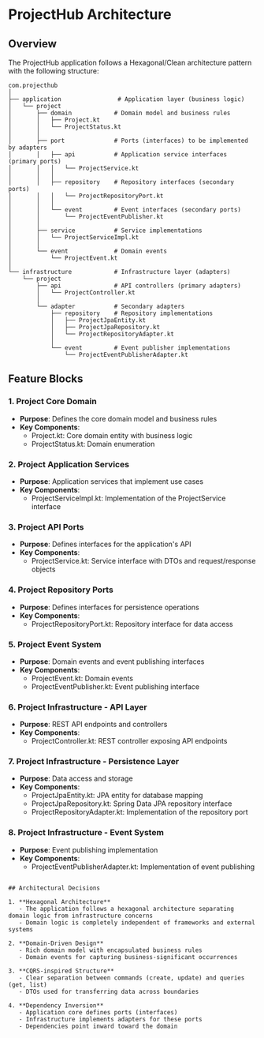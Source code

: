 # ProjectHub Architecture

## Overview
The ProjectHub application follows a Hexagonal/Clean architecture pattern with the following structure:

```
com.projecthub
│
├── application                # Application layer (business logic)
│   └── project
│       ├── domain            # Domain model and business rules
│       │   ├── Project.kt
│       │   └── ProjectStatus.kt
│       │
│       ├── port              # Ports (interfaces) to be implemented by adapters
│       │   ├── api           # Application service interfaces (primary ports)
│       │   │   └── ProjectService.kt
│       │   │
│       │   ├── repository    # Repository interfaces (secondary ports)
│       │   │   └── ProjectRepositoryPort.kt
│       │   │
│       │   └── event         # Event interfaces (secondary ports)
│       │       └── ProjectEventPublisher.kt
│       │
│       ├── service           # Service implementations
│       │   └── ProjectServiceImpl.kt
│       │
│       └── event             # Domain events
│           └── ProjectEvent.kt
│
└── infrastructure            # Infrastructure layer (adapters)
    └── project
        ├── api               # API controllers (primary adapters)
        │   └── ProjectController.kt
        │
        └── adapter           # Secondary adapters
            ├── repository    # Repository implementations
            │   ├── ProjectJpaEntity.kt
            │   ├── ProjectJpaRepository.kt
            │   └── ProjectRepositoryAdapter.kt
            │
            └── event         # Event publisher implementations
                └── ProjectEventPublisherAdapter.kt
```

## Feature Blocks

### 1. Project Core Domain
- **Purpose**: Defines the core domain model and business rules
- **Key Components**:
  - Project.kt: Core domain entity with business logic
  - ProjectStatus.kt: Domain enumeration

### 2. Project Application Services
- **Purpose**: Application services that implement use cases
- **Key Components**:
  - ProjectServiceImpl.kt: Implementation of the ProjectService interface

### 3. Project API Ports
- **Purpose**: Defines interfaces for the application's API
- **Key Components**:
  - ProjectService.kt: Service interface with DTOs and request/response objects

### 4. Project Repository Ports
- **Purpose**: Defines interfaces for persistence operations
- **Key Components**:
  - ProjectRepositoryPort.kt: Repository interface for data access

### 5. Project Event System
- **Purpose**: Domain events and event publishing interfaces
- **Key Components**:
  - ProjectEvent.kt: Domain events
  - ProjectEventPublisher.kt: Event publishing interface

### 6. Project Infrastructure - API Layer
- **Purpose**: REST API endpoints and controllers
- **Key Components**:
  - ProjectController.kt: REST controller exposing API endpoints

### 7. Project Infrastructure - Persistence Layer
- **Purpose**: Data access and storage
- **Key Components**:
  - ProjectJpaEntity.kt: JPA entity for database mapping
  - ProjectJpaRepository.kt: Spring Data JPA repository interface
  - ProjectRepositoryAdapter.kt: Implementation of the repository port

### 8. Project Infrastructure - Event System
- **Purpose**: Event publishing implementation
- **Key Components**:
  - ProjectEventPublisherAdapter.kt: Implementation of event publishing
```

## Architectural Decisions

1. **Hexagonal Architecture**
   - The application follows a hexagonal architecture separating domain logic from infrastructure concerns
   - Domain logic is completely independent of frameworks and external systems

2. **Domain-Driven Design**
   - Rich domain model with encapsulated business rules
   - Domain events for capturing business-significant occurrences

3. **CQRS-inspired Structure**
   - Clear separation between commands (create, update) and queries (get, list)
   - DTOs used for transferring data across boundaries

4. **Dependency Inversion**
   - Application core defines ports (interfaces)
   - Infrastructure implements adapters for these ports
   - Dependencies point inward toward the domain
